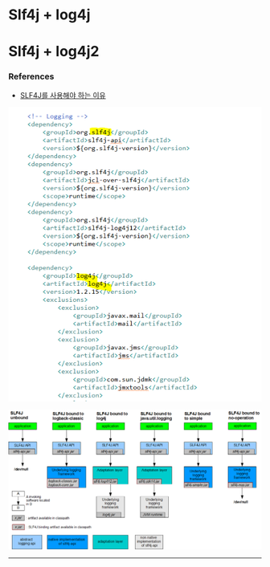 # Slf4j + log4j


# Slf4j + log4j2


### References

* [SLF4J를 사용해야 하는 이유](https://inyl.github.io/programming/2017/05/05/slf4j.html "SLF4J를 사용해야 하는 이유")

![check image-1](./20180819-log4j-logback-log4j2-SLF4J_1.png)

![check image-2](./concrete-bindings.png)

-----


